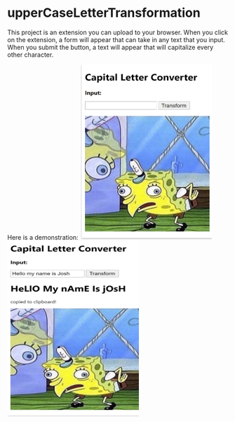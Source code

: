 # upperCaseLetterTransformation
This project is an extension you can upload to your browser. 
When you click on the extension, a form will appear that can take in any text that you input.
When you submit the button, a text will appear that will capitalize every other character.

Here is a demonstration:
<img src = "before.png" width = "300px" height = "400px">
<img src = "after.png" width = "300px" height = "400px" >
